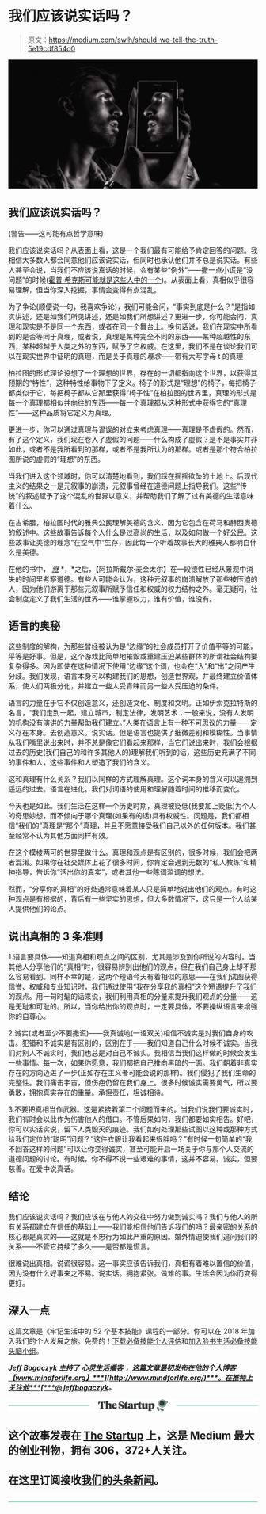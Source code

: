 # 我们应该说实话吗？

> 原文：<https://medium.com/swlh/should-we-tell-the-truth-5e19cdf854d0>

![](img/34fcd92f2804652d15aefdb0e3ee697c.png)

## 我们应该说实话吗？

(警告——这可能有点哲学意味)

我们应该说实话吗？从表面上看，这是一个我们最有可能给予肯定回答的问题。我相信大多数人都会同意他们应该说实话，但同时也承认他们并不总是说实话。有些人甚至会说，当我们不应该说真话的时候，会有某些“例外”——撒一点小谎是“没问题”的时候([霍普·希克斯可能就是这些人中的一个](https://www.nytimes.com/2018/02/27/us/politics/hope-hicks-house-intelligence-committee-testimony.html))。从表面上看，真相似乎很容易理解，但当你深入挖掘，事情会变得有点混乱。

为了争论(顺便说一句，我喜欢争论)，我们可能会问，“事实到底是什么？”是指如实讲述，还是如我们所见讲述，还是如我们所想讲述？更进一步，你可能会问，真理和现实是不是同一个东西，或者在同一个舞台上。换句话说，我们在现实中所看到的是否等同于真理，或者说，真理是某种完全不同的东西——某种超越性的东西，某种超越于人类之外的东西，赋予了它权威。在这里，我们不是在谈论我们可以在现实世界中证明的真理，而是关于真理的*理念*——带有大写字母 t 的真理

柏拉图的形式理论设想了一个理想的世界，存在的一切都指向这个世界，以获得其预期的“特性”，这种特性给事物下了定义。椅子的形式是“理想”的椅子，每把椅子都类似于它，每把椅子都从它那里获得“椅子性”在柏拉图的世界里，真理的形式是每一个真理都相似并向往的东西——每一个真理都从这种形式中获得它的“真理性”——这种品质将它定义为真理。

更进一步，你可以通过真理与谬误的对立来考虑真理——真理是不虚假的。然而，有了这个定义，我们现在卷入了虚假的问题——什么构成了虚假？是不是事实并非如此，或者不是我所看到的那样，或者不是我所认为的那样。或者是那个符合柏拉图所说的虚假的“理想”的东西。

当我们进入这个领域时，你可以清楚地看到，我们踩在摇摇欲坠的土地上。后现代主义的结果之一是元叙事的崩溃，元叙事曾经在道德问题上指导我们。这些“传统”的叙述赋予了这个混乱的世界以意义，并帮助我们了解了过有美德的生活意味着什么。

在古希腊，柏拉图时代的雅典公民理解美德的含义，因为它包含在荷马和赫西奥德的叙述中。这些故事告诉每个人什么是过高尚的生活，以及如何做一个好公民。这些故事让美德的理念“在空气中”生存，因此每一个听着故事长大的雅典人都明白什么是美德。

在他的书中， [*继*](http://amzn.to/2FzI5h6) *，*之后，【阿拉斯戴尔·麦金太尔】在一段德性已经从景观中消失的时间里考察道德。有些人可能会认为，这种元叙事的崩溃解放了那些被压迫的人，因为他们游离于那些元叙事所赋予信任和权威的权力结构之外。毫无疑问，社会制度定义了我们生活的世界——谁掌握权力，谁有价值，谁没有。

## 语言的奥秘

这些制度的解构，为那些曾经被认为是“边缘”的社会成员打开了价值平等的可能，平等是好事。但是，这个游戏比简单地摧毁或重建压迫某些群体的所谓社会结构要复杂得多。因为即使在这种情况下使用“边缘”这个词，也会在“入”和“出”之间产生分歧。我们发现，语言本身可以构建我们的思想，创造世界观，并最终建立价值体系，使人们两极分化，并建立一些人受青睐而另一些人受压迫的条件。

语言的力量在于它不仅创造意义，还创造文化、制度和文明。正如伊索克拉特斯的名言，“我们走到一起，建立城市，制定法律，发明艺术；一般来说，没有人发明的机构没有演讲的力量帮助我们建立。”人类在语言上有一种不可思议的力量——定义存在本身。去创造意义。说实话。但是语言也提供了细微差别和模糊性。当事情从我们嘴里说出来时，并不总是像它们看起来那样，当它们说出来时，我们会根据过去的历史(我们自己的和许多其他人的)理解我们听到的话，这些历史充满了不同的事件和人，这些事件和人塑造了我们的含义。

这和真理有什么关系？我们以同样的方式理解真理。这个词本身的含义可以追溯到遥远的过去。语言在进化。我们对词语的使用和理解随着时间的推移而变化。

今天也是如此。我们生活在这样一个历史时期，真理被贬低(我要加上贬低)为个人的奇思妙想，而不倾向于哪个真理(如果有的话)具有权威性。问题是，我们都相信“我们的”真理是“那个”真理，并且不愿意接受我们自己以外的任何版本。我们甚至经常不认为其他方面同样有效。

在这个模棱两可的世界里做什么。真理和观点是有区别的，很多时候，我们会把两者混淆。如果你在社交媒体上花了很多时间，你肯定会遇到无数的“私人教练”和精神指导，告诉你“活出你的真实”，或者其他一些陈词滥调的想法。

然而，“分享你的真相”的好处通常意味着某人只是简单地说出他们的观点。有时这种观点是有根据的，背后有一些坚实的思想，但大多数情况下，这只是一个人给某人提供他们的论点。

## 说出真相的 3 条准则

1.语言要具体——知道真相和观点之间的区别，尤其是涉及到你所说的内容时。当其他人分享他们的“真相”时，很容易辨别出他们的观点，但在我们自己身上却不那么容易看到。同样不幸的是，这两个短语今天有着相似的意思——在我们试图获得信誉、权威和专业知识时，我们通过使用“我在分享我的真相”这个短语提升了我们的观点。用一句时髦的话来说，我们利用真相的分量来提升我们观点的分量——这是无耻和可耻的。所以，当你给出你的观点时，一定要具体，不要操纵语言来增强你的自尊心。

2.诚实(或者至少不要撒谎)——我真诚地(一语双关)相信不诚实是对我们自身的攻击。犯错和不诚实是有区别的，区别在于——我们知道自己什么时候不诚实。当我们对别人不诚实时，我们也总是对自己不诚实。我相信当我们这样做的时候会发生一些事情。每一次，如果你愿意，我们都把自己推向黑暗的一面。我们朝着非真实存在的方向迈进了一步(正如存在主义者可能会说的那样)。我们侵犯了我们生命的完整性。我们痛击宇宙，但伤疤仍留在我们身上。很多时候诚实需要勇气，所以要勇敢，拥抱真实存在的重量。承担责任，坦诚相待。

3.不要把真相当作武器。这是紧接着第二个问题而来的。当我们说我们要诚实时，我们有时会以此作为伤害他人的借口。不管后果如何，我们都要如实相告。好吧，你可以实话实说，留下人类毁灭的痕迹。我们如何处理那些试图以这种或那种方式给我们定位的“聪明”问题？“这件衣服让我看起来很胖吗？”有时候一句简单的“我不回答这样的问题”可以让你变得诚实，甚至可能开启一场关于你与那个人交流的道德问题的讨论。有时候，你不得不说一些艰难的事情，这并不容易。诚实，但要慈善。在爱中说真话。

## 结论

我们应该说实话吗？我们应该在与他人的交往中努力做到诚实吗？我们与他人的所有关系都建立在信任的基础上——我们能相信他们告诉我们的吗？最亲密的关系的核心都是真实的——这就是不忠行为如此严重的原因。婚外情迫使我们追问我们的关系——不管它持续了多久——是否都是谎言。

很难说出真相。说谎很容易。这一事实应该告诉我们，真相有着难以置信的价值，因为没有什么好事来之不易。说实话。拥抱紧张。做难的事。生活会因为你而变得更好。

## 深入一点

这篇文章是《牢记生活中的 52 个基本技能》课程的一部分。你可以在 2018 年加入我们的个人发展之旅。免费的！[下载必备技能个人评估](https://mindforlife.lpages.co/52-essential-skills-self-assessment/)和[加入脸书生活必备技能头脑小组](https://www.facebook.com/groups/1754943878132687/)。

***Jeff Bogaczyk 主持了*** [***心灵生活播客***](https://itunes.apple.com/us/podcast/mind-for-life/id1220165343?mt=2) ***，这篇文章最初发布在他的个人博客***[***【www.mindforlife.org】***](http://www.mindforlife.org/)***。在推特上关注他***[***@ jeffbogaczyk***](https://twitter.com/jeffbogaczyk)***。***

[![](img/308a8d84fb9b2fab43d66c117fcc4bb4.png)](https://medium.com/swlh)

## 这个故事发表在 [The Startup](https://medium.com/swlh) 上，这是 Medium 最大的创业刊物，拥有 306，372+人关注。

## 在这里订阅接收[我们的头条新闻](http://growthsupply.com/the-startup-newsletter/)。

[![](img/b0164736ea17a63403e660de5dedf91a.png)](https://medium.com/swlh)